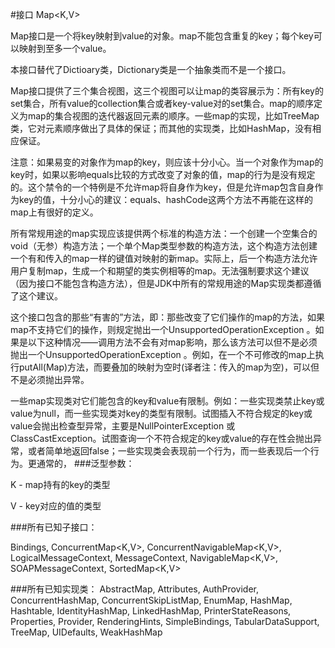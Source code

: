 #接口 Map<K,V>

Map接口是一个将key映射到value的对象。map不能包含重复的key；每个key可以映射到至多一个value。

本接口替代了Dictioary类，Dictionary类是一个抽象类而不是一个接口。

Map接口提供了三个集合视图，这三个视图可以让map的类容展示为：所有key的set集合，所有value的collection集合或者key-value对的set集合。map的顺序定义为map的集合视图的迭代器返回元素的顺序。一些map的实现，比如TreeMap类，它对元素顺序做出了具体的保证；而其他的实现类，比如HashMap，没有相应保证。

注意：如果易变的对象作为map的key，则应该十分小心。当一个对象作为map的key时，如果以影响equals比较的方式改变了对象的值，map的行为是没有规定的。这个禁令的一个特例是不允许map将自身作为key，但是允许map包含自身作为key的值，十分小心的建议：equals、hashCode这两个方法不再能在这样的map上有很好的定义。

所有常规用途的map实现应该提供两个标准的构造方法：一个创建一个空集合的void（无参）构造方法；一个单个Map类型参数的构造方法，这个构造方法创建一个有和传入的map一样的键值对映射的新map。实际上，后一个构造方法允许用户复制map，生成一个和期望的类实例相等的map。无法强制要求这个建议（因为接口不能包含构造方法），但是JDK中所有的常规用途的Map实现类都遵循了这个建议。

这个接口包含的那些“有害的”方法，即：那些改变了它们操作的map的方法，如果map不支持它们的操作，则规定抛出一个UnsupportedOperationException 。如果是以下这种情况——调用方法不会有对map影响，那么该方法可以但不是必须抛出一个UnsupportedOperationException 。例如，在一个不可修改的map上执行putAll(Map)方法，而要叠加的映射为空时(译者注：传入的map为空)，可以但不是必须抛出异常。


一些map实现类对它们能包含的key和value有限制。例如：一些实现类禁止key或value为null，而一些实现类对key的类型有限制。试图插入不符合规定的key或value会抛出检查型异常，主要是NullPointerException 或ClassCastException。试图查询一个不符合规定的key或value的存在性会抛出异常，或者简单地返回false；一些实现类会表现前一个行为，而一些表现后一个行为。更通常的，
###泛型参数：

K - map持有的key的类型

V - key对应的值的类型

###所有已知子接口：

Bindings, ConcurrentMap<K,V>, ConcurrentNavigableMap<K,V>, LogicalMessageContext, MessageContext, NavigableMap<K,V>, SOAPMessageContext, SortedMap<K,V>

###所有已知实现类：
AbstractMap, Attributes, AuthProvider, ConcurrentHashMap, ConcurrentSkipListMap, EnumMap, HashMap, Hashtable, IdentityHashMap, LinkedHashMap, PrinterStateReasons, Properties, Provider, RenderingHints, SimpleBindings, TabularDataSupport, TreeMap, UIDefaults, WeakHashMap




